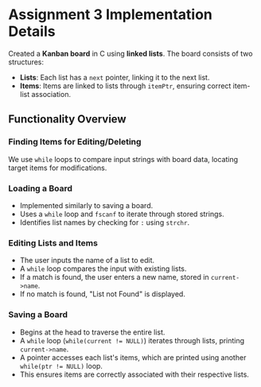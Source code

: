 # Assignment 3 Implementation Details
Created a **Kanban board** in C using **linked lists**. The board consists of two structures:

- **Lists**: Each list has a `next` pointer, linking it to the next list.
- **Items**: Items are linked to lists through `itemPtr`, ensuring correct item-list association.

## Functionality Overview

### Finding Items for Editing/Deleting
We use `while` loops to compare input strings with board data, locating target items for modifications.

### Loading a Board
- Implemented similarly to saving a board.
- Uses a `while` loop and `fscanf` to iterate through stored strings.
- Identifies list names by checking for `:` using `strchr`.

### Editing Lists and Items
- The user inputs the name of a list to edit.
- A `while` loop compares the input with existing lists.
- If a match is found, the user enters a new name, stored in `current->name`.
- If no match is found, "List not Found" is displayed.

### Saving a Board
- Begins at the head to traverse the entire list.
- A `while` loop (`while(current != NULL)`) iterates through lists, printing `current->name`.
- A pointer accesses each list's items, which are printed using another `while(ptr != NULL)` loop.
- This ensures items are correctly associated with their respective lists.
